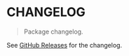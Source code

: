 # CHANGELOG

> Package changelog.

See [GitHub Releases](https://github.com/stdlib-js/stats-base-dists-invgamma-ctor/releases) for the changelog.